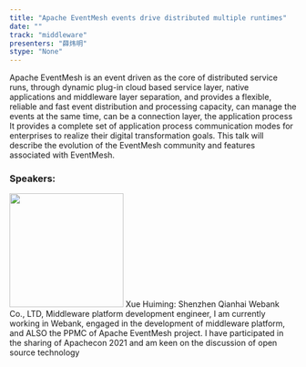 ```yaml
---
title: "Apache EventMesh events drive distributed multiple runtimes"
date: "" 
track: "middleware"
presenters: "薛炜明"
stype: "None"
---
```

Apache EventMesh is an event driven as the core of distributed service runs, through dynamic plug-in cloud based service layer, native applications and middleware layer separation, and provides a flexible, reliable and fast event distribution and processing capacity, can manage the events at the same time, can be a connection layer, the application process It provides a complete set of application process communication modes for enterprises to realize their digital transformation goals. This talk will describe the evolution of the EventMesh community and features associated with EventMesh.
 ### Speakers: 
 <img src="images/speaker/1088.png" width="200" />
 Xue Huiming: Shenzhen Qianhai Webank Co., LTD, Middleware platform development engineer, I am currently working in Webank, engaged in the development of middleware platform, and ALSO the PPMC of Apache EventMesh project. I have participated in the sharing of Apachecon 2021 and am keen on the discussion of open source technology
 